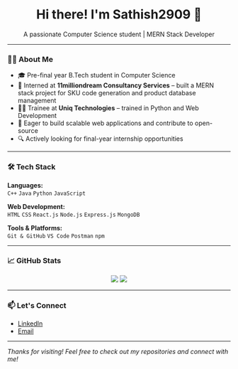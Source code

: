 <h1 align="center">Hi there! I'm Sathish2909 👋</h1>

<p align="center">
  A passionate Computer Science student | MERN Stack Developer 
</p>

---

### 👨‍💻 About Me

- 🎓 Pre-final year B.Tech student in Computer Science  
- 💼 Interned at **11milliondream Consultancy Services** – built a MERN stack project for SKU code generation and product database management  
- 🧑‍🏫 Trainee at **Uniq Technologies** – trained in Python and Web Development  
- 🚀 Eager to build scalable web applications and contribute to open-source  
- 🔍 Actively looking for final-year internship opportunities  

---

### 🛠️ Tech Stack

**Languages:**  
`C++` `Java` `Python` `JavaScript`

**Web Development:**  
`HTML` `CSS` `React.js` `Node.js` `Express.js` `MongoDB`

**Tools & Platforms:**  
`Git & GitHub` `VS Code` `Postman` `npm`  

---

### 📈 GitHub Stats

<p align="center">
  <img src="https://github-readme-stats.vercel.app/api?username=Sathish2909&show_icons=true&theme=radical" />
  <img src="https://github-readme-stats.vercel.app/api/top-langs/?username=Sathish2909&layout=compact&theme=radical" />
</p>

---

### 📫 Let's Connect

- [LinkedIn](https://www.linkedin.com/in/sathish-29-kumar/)  
- [Email](mailto:sathishshanmugam2904@gmail.com)  


---

*Thanks for visiting! Feel free to check out my repositories and connect with me!*
